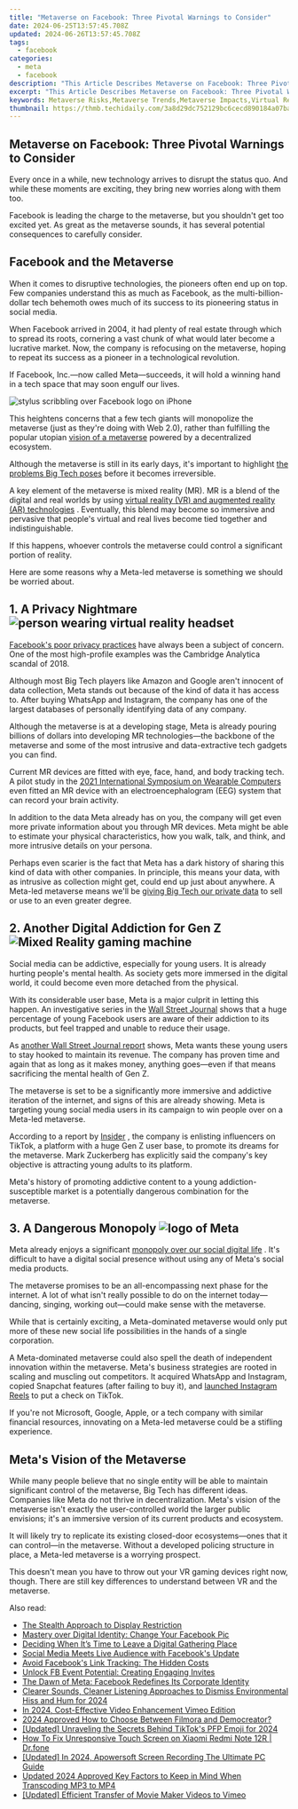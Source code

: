 ```yaml
---
title: "Metaverse on Facebook: Three Pivotal Warnings to Consider"
date: 2024-06-25T13:57:45.708Z
updated: 2024-06-26T13:57:45.708Z
tags:
  - facebook
categories:
  - meta
  - facebook
description: "This Article Describes Metaverse on Facebook: Three Pivotal Warnings to Consider"
excerpt: "This Article Describes Metaverse on Facebook: Three Pivotal Warnings to Consider"
keywords: Metaverse Risks,Metaverse Trends,Metaverse Impacts,Virtual Reality Facebook,Metaverse Concerns,Future Online Worlds,Social VR Platforms
thumbnail: https://thmb.techidaily.com/3a8d29dc752129bc6cecd890184a07ba60927370b95afc8af67003c49b108b72.jpg
---
```


## Metaverse on Facebook: Three Pivotal Warnings to Consider

 Every once in a while, new technology arrives to disrupt the status quo. And while these moments are exciting, they bring new worries along with them too.

 Facebook is leading the charge to the metaverse, but you shouldn't get too excited yet. As great as the metaverse sounds, it has several potential consequences to carefully consider.

## Facebook and the Metaverse

 When it comes to disruptive technologies, the pioneers often end up on top. Few companies understand this as much as Facebook, as the multi-billion-dollar tech behemoth owes much of its success to its pioneering status in social media.

 When Facebook arrived in 2004, it had plenty of real estate through which to spread its roots, cornering a vast chunk of what would later become a lucrative market. Now, the company is refocusing on the metaverse, hoping to repeat its success as a pioneer in a technological revolution.

 If Facebook, Inc.—now called Meta—succeeds, it will hold a winning hand in a tech space that may soon engulf our lives.

![stylus scribbling over Facebook logo on iPhone](https://static1.makeuseofimages.com/wordpress/wp-content/uploads/2021/11/pexels-thought-catalog-2228555.jpg)

 This heightens concerns that a few tech giants will monopolize the metaverse (just as they're doing with Web 2.0), rather than fulfilling the popular utopian [vision of a metaverse](https://www.makeuseof.com/what-is-the-metaverse/) powered by a decentralized ecosystem.

 Although the metaverse is still in its early days, it's important to highlight [the problems Big Tech poses](https://www.makeuseof.com/what-is-big-tech-and-why-is-the-government-trying-to-break-it-up-/) before it becomes irreversible.

 A key element of the metaverse is mixed reality (MR). MR is a blend of the digital and real worlds by using [virtual reality (VR) and augmented reality (AR) technologies](https://www.makeuseof.com/tag/augmented-vs-virtual-reality-whats-difference/) . Eventually, this blend may become so immersive and pervasive that people's virtual and real lives become tied together and indistinguishable.

 If this happens, whoever controls the metaverse could control a significant portion of reality.

 Here are some reasons why a Meta-led metaverse is something we should be worried about.

## 1\. A Privacy Nightmare ![person wearing virtual reality headset](https://static1.makeuseofimages.com/wordpress/wp-content/uploads/2021/11/pexels-eren-li-7241655.jpg)

[Facebook's poor privacy practices](http://www.makeuseof.com/tag/facebook-security-privacy-nightmare/) have always been a subject of concern. One of the most high-profile examples was the Cambridge Analytica scandal of 2018.

 Although most Big Tech players like Amazon and Google aren't innocent of data collection, Meta stands out because of the kind of data it has access to. After buying WhatsApp and Instagram, the company has one of the largest databases of personally identifying data of any company.

 Although the metaverse is at a developing stage, Meta is already pouring billions of dollars into developing MR technologies—the backbone of the metaverse and some of the most intrusive and data-extractive tech gadgets you can find.

 Current MR devices are fitted with eye, face, hand, and body tracking tech. A pilot study in the [2021 International Symposium on Wearable Computers](https://dl.acm.org/doi/10.1145/3460421.3480420) even fitted an MR device with an electroencephalogram (EEG) system that can record your brain activity.

 In addition to the data Meta already has on you, the company will get even more private information about you through MR devices. Meta might be able to estimate your physical characteristics, how you walk, talk, and think, and more intrusive details on your persona.

 Perhaps even scarier is the fact that Meta has a dark history of sharing this kind of data with other companies. In principle, this means your data, with as intrusive as collection might get, could end up just about anywhere. A Meta-led metaverse means we'll be [giving Big Tech our private data](https://www.makeuseof.com/what-is-surveillance-capitalism/) to sell or use to an even greater degree.

## 2\. Another Digital Addiction for Gen Z ![Mixed Reality gaming machine](https://static1.makeuseofimages.com/wordpress/wp-content/uploads/2021/11/pexels-tima-miroshnichenko-6498772.jpg)

 Social media can be addictive, especially for young users. It is already hurting people's mental health. As society gets more immersed in the digital world, it could become even more detached from the physical.

 With its considerable user base, Meta is a major culprit in letting this happen. An investigative series in the [Wall Street Journal](https://www.wsj.com/articles/the-facebook-files-11631713039) shows that a huge percentage of young Facebook users are aware of their addiction to its products, but feel trapped and unable to reduce their usage.

 As [another Wall Street Journal report](https://www.wsj.com/articles/facebook-knows-instagram-is-toxic-for-teen-girls-company-documents-show-11631620739) shows, Meta wants these young users to stay hooked to maintain its revenue. The company has proven time and again that as long as it makes money, anything goes—even if that means sacrificing the mental health of Gen Z.

 The metaverse is set to be a significantly more immersive and addictive iteration of the internet, and signs of this are already showing. Meta is targeting young social media users in its campaign to win people over on a Meta-led metaverse.

 According to a report by [Insider](https://www.insider.com/facebook-meta-rebrand-mark-zuckerberg-khaby-lame-tiktok-angryreactions-2021-11) , the company is enlisting influencers on TikTok, a platform with a huge Gen Z user base, to promote its dreams for the metaverse. Mark Zuckerberg has explicitly said the company's key objective is attracting young adults to its platform.

 Meta's history of promoting addictive content to a young addiction-susceptible market is a potentially dangerous combination for the metaverse.

## 3\. A Dangerous Monopoly ![logo of Meta](https://static1.makeuseofimages.com/wordpress/wp-content/uploads/2021/11/logo-of-meta.jpg)

 Meta already enjoys a significant [monopoly over our social digital life](https://www.makeuseof.com/facebook-metaverse-explained/) . It's difficult to have a digital social presence without using any of Meta's social media products.

 The metaverse promises to be an all-encompassing next phase for the internet. A lot of what isn't really possible to do on the internet today—dancing, singing, working out—could make sense with the metaverse.

 While that is certainly exciting, a Meta-dominated metaverse would only put more of these new social life possibilities in the hands of a single corporation.

 A Meta-dominated metaverse could also spell the death of independent innovation within the metaverse. Meta's business strategies are rooted in scaling and muscling out competitors. It acquired WhatsApp and Instagram, copied Snapchat features (after failing to buy it), and [launched Instagram Reels](https://www.makeuseof.com/tag/what-is-instagram-reels/) to put a check on TikTok.

 If you're not Microsoft, Google, Apple, or a tech company with similar financial resources, innovating on a Meta-led metaverse could be a stifling experience.

## Meta's Vision of the Metaverse

 While many people believe that no single entity will be able to maintain significant control of the metaverse, Big Tech has different ideas. Companies like Meta do not thrive in decentralization. Meta's vision of the metaverse isn't exactly the user-controlled world the larger public envisions; it's an immersive version of its current products and ecosystem.

 It will likely try to replicate its existing closed-door ecosystems—ones that it can control—in the metaverse. Without a developed policing structure in place, a Meta-led metaverse is a worrying prospect.

 This doesn't mean you have to throw out your VR gaming devices right now, though. There are still key differences to understand between VR and the metaverse.


<ins class="adsbygoogle"
     style="display:block"
     data-ad-format="autorelaxed"
     data-ad-client="ca-pub-7571918770474297"
     data-ad-slot="1223367746"></ins>



<ins class="adsbygoogle"
     style="display:block"
     data-ad-client="ca-pub-7571918770474297"
     data-ad-slot="8358498916"
     data-ad-format="auto"
     data-full-width-responsive="true"></ins>

<span class="atpl-alsoreadstyle">Also read:</span>
<div><ul>
<li><a href="https://facebook.techidaily.com/the-stealth-approach-to-display-restriction/"><u>The Stealth Approach to Display Restriction</u></a></li>
<li><a href="https://facebook.techidaily.com/mastery-over-digital-identity-change-your-facebook-pic/"><u>Mastery over Digital Identity: Change Your Facebook Pic</u></a></li>
<li><a href="https://facebook.techidaily.com/deciding-when-its-time-to-leave-a-digital-gathering-place/"><u>Deciding When It’s Time to Leave a Digital Gathering Place</u></a></li>
<li><a href="https://facebook.techidaily.com/social-media-meets-live-audience-with-facebooks-update/"><u>Social Media Meets Live Audience with Facebook's Update</u></a></li>
<li><a href="https://facebook.techidaily.com/avoid-facebooks-link-tracking-the-hidden-costs/"><u>Avoid Facebook's Link Tracking: The Hidden Costs</u></a></li>
<li><a href="https://facebook.techidaily.com/unlock-fb-event-potential-creating-engaging-invites/"><u>Unlock FB Event Potential: Creating Engaging Invites</u></a></li>
<li><a href="https://facebook.techidaily.com/the-dawn-of-meta-facebook-redefines-its-corporate-identity/"><u>The Dawn of Meta: Facebook Redefines Its Corporate Identity</u></a></li>
<li><a href="https://audio-editing.techidaily.com/clearer-sounds-cleaner-listening-approaches-to-dismiss-environmental-hiss-and-hum-for-2024/"><u>Clearer Sounds, Cleaner Listening Approaches to Dismiss Environmental Hiss and Hum for 2024</u></a></li>
<li><a href="https://vimeo-videos.techidaily.com/in-2024-cost-effective-video-enhancement-vimeo-edition/"><u>In 2024, Cost-Effective Video Enhancement  Vimeo Edition</u></a></li>
<li><a href="https://digital-screen-recording.techidaily.com/1715759002521-2024-approved-how-to-choose-between-filmora-and-democreator/"><u>2024 Approved  How to Choose Between Filmora and Democreator?</u></a></li>
<li><a href="https://tiktok-video-recordings.techidaily.com/updated-unraveling-the-secrets-behind-tiktoks-pfp-emoji-for-2024/"><u>[Updated] Unraveling the Secrets Behind TikTok's PFP Emoji for 2024</u></a></li>
<li><a href="https://fix-guide.techidaily.com/how-to-fix-unresponsive-touch-screen-on-xiaomi-redmi-note-12r-drfone-by-drfone-fix-android-problems-fix-android-problems/"><u>How To Fix Unresponsive Touch Screen on Xiaomi Redmi Note 12R | Dr.fone</u></a></li>
<li><a href="https://video-screen-grab.techidaily.com/updated-in-2024-apowersoft-screen-recording-the-ultimate-pc-guide/"><u>[Updated] In 2024, Apowersoft Screen Recording  The Ultimate PC Guide</u></a></li>
<li><a href="https://video-ai-editor.techidaily.com/updated-2024-approved-key-factors-to-keep-in-mind-when-transcoding-mp3-to-mp4/"><u>Updated 2024 Approved Key Factors to Keep in Mind When Transcoding MP3 to MP4</u></a></li>
<li><a href="https://vimeo-videos.techidaily.com/updated-efficient-transfer-of-movie-maker-videos-to-vimeo/"><u>[Updated] Efficient Transfer of Movie Maker Videos to Vimeo</u></a></li>
</ul></div>
